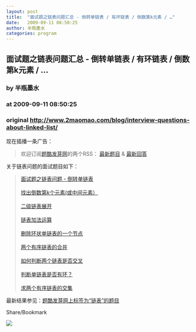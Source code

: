 ```yaml
---
layout: post
title:  "面试题之链表问题汇总 - 倒转单链表 / 有环链表 / 倒数第k元素 / …"
date:   2009-09-11 08:50:25
author: 半瓶墨水
categories: program
---
```


## 面试题之链表问题汇总 - 倒转单链表 / 有环链表 / 倒数第k元素 / …
### by 半瓶墨水
### at 2009-09-11 08:50:25
### original <http://www.2maomao.com/blog/interview-questions-about-linked-list/>

<p>现在插播一条广告：</p>
<blockquote><p>欢迎订阅<a href="http://fayaa.com/tiku/">题酷发芽网</a>的两个RSS： <a href="http://feed.feedsky.com/tikutees">最新题目</a> &amp;  <a href="http://feed.feedsky.com/tikuanswers">最新回答</a>
</p></blockquote>
<p>关于链表问题的面试题目如下：</p>
<blockquote><p><a href="http://fayaa.com/tiku/view/5/">面试题之链表问题 - 倒转单链表</a><br><br>
<a href="http://fayaa.com/tiku/view/6/">找出倒数第k个元素(或中间元素）</a><br><br>
<a href="http://fayaa.com/tiku/view/53/">二级链表展开</a><br><br>
<a href="http://fayaa.com/tiku/view/49/">链表加法运算</a><br><br>
<a href="http://fayaa.com/tiku/view/44/">删除环状单链表的一个节点</a><br><br>
<a href="http://fayaa.com/tiku/view/17/">两个有序链表的合并</a><br><br>
<a href="http://fayaa.com/tiku/view/8/">如何判断两个链表是否交叉</a><br><br>
<a href="http://fayaa.com/tiku/view/7/">判断单链表是否有环？</a><br><br>
<a href="http://fayaa.com/tiku/view/57/">求两个有序链表的交集</a><br>
</p></blockquote>
<p>最新结果参见：<a href="http://fayaa.com/tiku/tag/%E9%93%BE%E8%A1%A8/">题酷发芽网上标签为“链表”的题目</a></p>
<a href="http://www.addtoany.com/share_save?linkurl=http%3A%2F%2Fwww.2maomao.com%2Fblog%2Finterview-questions-about-linked-list%2F&amp;linkname=%E9%9D%A2%E8%AF%95%E9%A2%98%E4%B9%8B%E9%93%BE%E8%A1%A8%E9%97%AE%E9%A2%98%E6%B1%87%E6%80%BB%20-%20%E5%80%92%E8%BD%AC%E5%8D%95%E9%93%BE%E8%A1%A8%20%2F%20%E6%9C%89%E7%8E%AF%E9%93%BE%E8%A1%A8%20%2F%20%E5%80%92%E6%95%B0%E7%AC%ACk%E5%85%83%E7%B4%A0%20%2F%20%26%238230%3B"><img src="http://www.2maomao.com/blog/wp-content/plugins/add-to-any/share_save_171_16.png" width="171" height="16" alt="Share/Bookmark"></a><img src="http://www1.feedsky.com/t1/279229189/2maomao/feedsky/s.gif?r=http://www.2maomao.com/blog/interview-questions-about-linked-list/" border="0" height="0" width="0"><p><a href="http://www1.feedsky.com/r/l/feedsky/2maomao/279229189/art01.html"><img border="0" ismap src="http://www1.feedsky.com/r/i/feedsky/2maomao/279229189/art01.gif"></a></p>